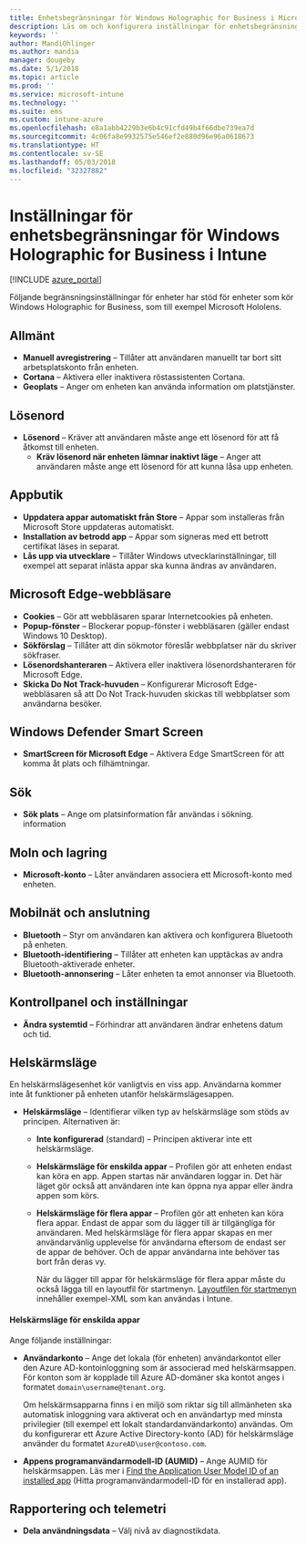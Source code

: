 ```yaml
---
title: Enhetsbegränsningar för Windows Holographic for Business i Microsoft Intune – Azure | Microsoft Docs
description: Läs om och konfigurera inställningar för enhetsbegränsning i Microsoft Intune för Windows Holographic for Business, inklusive avregistrering, geoplats, lösenord, installation av appar från app store, cookies och popup-fönster i Microsoft Edge, Windows Defender, sökning, moln och lagring, bluetooth-anslutning, systemtid och användningsdata i Azure.
keywords: ''
author: MandiOhlinger
ms.author: mandia
manager: dougeby
ms.date: 5/1/2018
ms.topic: article
ms.prod: ''
ms.service: microsoft-intune
ms.technology: ''
ms.suite: ems
ms.custom: intune-azure
ms.openlocfilehash: e8a1abb4229b3e6b4c91cfd49b4f66dbe739ea7d
ms.sourcegitcommit: 4c06fa8e9932575e546ef2e880d96e96a0618673
ms.translationtype: HT
ms.contentlocale: sv-SE
ms.lasthandoff: 05/03/2018
ms.locfileid: "32327882"
---
```

# <a name="device-restriction-settings-for-windows-holographic-for-business-in-intune"></a>Inställningar för enhetsbegränsningar för Windows Holographic for Business i Intune

[!INCLUDE [azure_portal](./includes/azure_portal.md)]

Följande begränsningsinställningar för enheter har stöd för enheter som kör Windows Holographic for Business, som till exempel Microsoft Hololens.

## <a name="general"></a>Allmänt

- **Manuell avregistrering** – Tillåter att användaren manuellt tar bort sitt arbetsplatskonto från enheten.
- **Cortana** – Aktivera eller inaktivera röstassistenten Cortana.
- **Geoplats** – Anger om enheten kan använda information om platstjänster.

## <a name="password"></a>Lösenord
-   **Lösenord** – Kräver att användaren måste ange ett lösenord för att få åtkomst till enheten.
    -   **Kräv lösenord när enheten lämnar inaktivt läge** – Anger att användaren måste ange ett lösenord för att kunna låsa upp enheten.

## <a name="app-store"></a>Appbutik

-   **Uppdatera appar automatiskt från Store** – Appar som installeras från Microsoft Store uppdateras automatiskt.
-   **Installation av betrodd app** – Appar som signeras med ett betrott certifikat läses in separat.
-   **Lås upp via utvecklare** – Tillåter Windows utvecklarinställningar, till exempel att separat inlästa appar ska kunna ändras av användaren.

## <a name="edge-browser"></a>Microsoft Edge-webbläsare

-   **Cookies** – Gör att webbläsaren sparar Internetcookies på enheten.
-   **Popup-fönster** – Blockerar popup-fönster i webbläsaren (gäller endast Windows 10 Desktop).
-   **Sökförslag** – Tillåter att din sökmotor föreslår webbplatser när du skriver sökfraser.
-   **Lösenordshanteraren** – Aktivera eller inaktivera lösenordshanteraren för Microsoft Edge.
- **Skicka Do Not Track-huvuden** – Konfigurerar Microsoft Edge-webbläsaren så att Do Not Track-huvuden skickas till webbplatser som användarna besöker.

## <a name="windows-defender-smart-screen"></a>Windows Defender Smart Screen

- **SmartScreen för Microsoft Edge** – Aktivera Edge SmartScreen för att komma åt plats och filhämtningar.

## <a name="search"></a>Sök
- **Sök plats** – Ange om platsinformation får användas i sökning. information

## <a name="cloud-and-storage"></a>Moln och lagring
-   **Microsoft-konto** – Låter användaren associera ett Microsoft-konto med enheten.

## <a name="cellular-and-connectivity"></a>Mobilnät och anslutning

-   **Bluetooth** – Styr om användaren kan aktivera och konfigurera Bluetooth på enheten.
-   **Bluetooth-identifiering** – Tillåter att enheten kan upptäckas av andra Bluetooth-aktiverade enheter.
-   **Bluetooth-annonsering** – Låter enheten ta emot annonser via Bluetooth.

## <a name="control-panel-and-settings"></a>Kontrollpanel och inställningar

- **Ändra systemtid** – Förhindrar att användaren ändrar enhetens datum och tid.

## <a name="kiosk"></a>Helskärmsläge

En helskärmslägesenhet kör vanligtvis en viss app. Användarna kommer inte åt funktioner på enheten utanför helskärmslägesappen.

- **Helskärmsläge** – Identifierar vilken typ av helskärmsläge som stöds av principen. Alternativen är:

  - **Inte konfigurerad** (standard) – Principen aktiverar inte ett helskärmsläge. 
  - **Helskärmsläge för enskilda appar** – Profilen gör att enheten endast kan köra en app. Appen startas när användaren loggar in. Det här läget gör också att användaren inte kan öppna nya appar eller ändra appen som körs.
  - **Helskärmsläge för flera appar** – Profilen gör att enheten kan köra flera appar. Endast de appar som du lägger till är tillgängliga för användaren. Med helskärmsläge för flera appar skapas en mer användarvänlig upplevelse för användarna eftersom de endast ser de appar de behöver. Och de appar användarna inte behöver tas bort från deras vy. 
  
    När du lägger till appar för helskärmsläge för flera appar måste du också lägga till en layoutfil för startmenyn. [Layoutfilen för startmenyn](https://docs.microsoft.com/hololens/hololens-kiosk#start-layout-file-for-intune) innehåller exempel-XML som kan användas i Intune. 

#### <a name="single-app-kiosks"></a>Helskärmsläge för enskilda appar
Ange följande inställningar:

- **Användarkonto** – Ange det lokala (för enheten) användarkontot eller den Azure AD-kontoinloggning som är associerad med helskärmsappen. För konton som är kopplade till Azure AD-domäner ska kontot anges i formatet `domain\username@tenant.org`. 

    Om helskärmsapparna finns i en miljö som riktar sig till allmänheten ska automatisk inloggning vara aktiverat och en användartyp med minsta privilegier (till exempel ett lokalt standardanvändarkonto) användas. Om du konfigurerar ett Azure Active Directory-konto (AD) för helskärmsläge använder du formatet `AzureAD\user@contoso.com`.

- **Appens programanvändarmodell-ID (AUMID)** – Ange AUMID för helskärmsappen. Läs mer i [Find the Application User Model ID of an installed app](https://docs.microsoft.com/windows-hardware/customize/enterprise/find-the-application-user-model-id-of-an-installed-app) (Hitta programanvändarmodell-ID för en installerad app).

## <a name="reporting-and-telemetry"></a>Rapportering och telemetri

- **Dela användningsdata** – Välj nivå av diagnostikdata.
